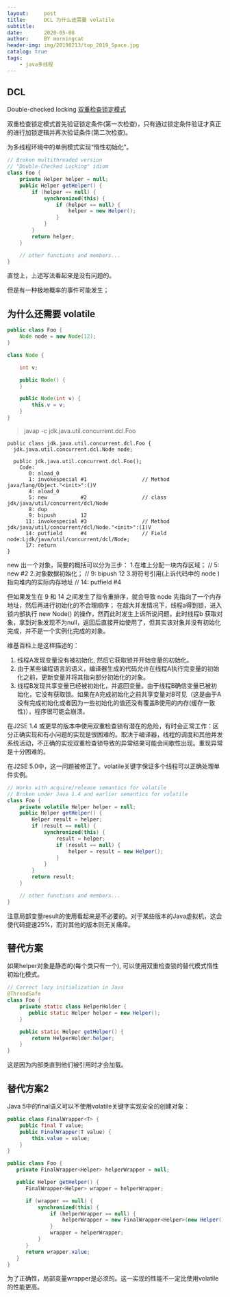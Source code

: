 ```yaml
---
layout:     post
title:      DCL 为什么还需要 volatile
subtitle:   
date:       2020-05-08
author:     BY morningcat
header-img: img/20190213/top_2019_Space.jpg
catalog: true
tags:
    - java多线程
---
```


## DCL

Double-checked locking [双重检查锁定模式](https://zh.wikipedia.org/wiki/%E5%8F%8C%E9%87%8D%E6%A3%80%E6%9F%A5%E9%94%81%E5%AE%9A%E6%A8%A1%E5%BC%8F)

双重检查锁定模式首先验证锁定条件(第一次检查)，只有通过锁定条件验证才真正的进行加锁逻辑并再次验证条件(第二次检查)。

为多线程环境中的单例模式实现“惰性初始化”。


```java
// Broken multithreaded version
// "Double-Checked Locking" idiom
class Foo {
    private Helper helper = null;
    public Helper getHelper() {
        if (helper == null) {
            synchronized(this) {
                if (helper == null) {
                    helper = new Helper();
                }
            }
        }
        return helper;
    }

    // other functions and members...
}
```

直觉上，上述写法看起来是没有问题的。

但是有一种极地概率的事件可能发生；

## 为什么还需要 volatile

```java
public class Foo {
    Node node = new Node(12);
}

class Node {

    int v;

    public Node() {
    }

    public Node(int v) {
        this.v = v;
    }
}
```

> javap -c jdk.java.util.concurrent.dcl.Foo

```
public class jdk.java.util.concurrent.dcl.Foo {
  jdk.java.util.concurrent.dcl.Node node;

  public jdk.java.util.concurrent.dcl.Foo();
    Code:
       0: aload_0
       1: invokespecial #1                  // Method java/lang/Object."<init>":()V
       4: aload_0
       5: new           #2                  // class jdk/java/util/concurrent/dcl/Node
       8: dup
       9: bipush        12
      11: invokespecial #3                  // Method jdk/java/util/concurrent/dcl/Node."<init>":(I)V
      14: putfield      #4                  // Field node:Ljdk/java/util/concurrent/dcl/Node;
      17: return
}
```

new 出一个对象，简要的概括可以分为三步：
1.在堆上分配一块内存区域；                           // 5: new           #2
2.对象数据初始化；                                  // 9: bipush        12
3.将符号引用(上诉代码中的 node )指向堆内的实际内存地址   // 14: putfield      #4

但如果发生在 9 和 14 之间发生了指令重排序，就会导致 node 先指向了一个内存地址，然后再进行初始化的不合理顺序；
在超大并发情况下，线程a得到锁，进入锁内部执行 new Node() 的操作，然而此时发生上诉所说问题，此时线程b 获取对象，拿到对象发现不为null，返回后直接开始使用了，但其实该对象并没有初始化完成，并不是一个实例化完成的对象。

维基百科上是这样描述的：
1. 线程A发现变量没有被初始化, 然后它获取锁并开始变量的初始化。
2. 由于某些编程语言的语义，编译器生成的代码允许在线程A执行完变量的初始化之前，更新变量并将其指向部分初始化的对象。
3. 线程B发现共享变量已经被初始化，并返回变量。由于线程B确信变量已被初始化，它没有获取锁。如果在A完成初始化之前共享变量对B可见（这是由于A没有完成初始化或者因为一些初始化的值还没有覆盖B使用的内存(缓存一致性)），程序很可能会崩溃。

在J2SE 1.4 或更早的版本中使用双重检查锁有潜在的危险，有时会正常工作：区分正确实现和有小问题的实现是很困难的。取决于编译器，线程的调度和其他并发系统活动，不正确的实现双重检查锁导致的异常结果可能会间歇性出现。重现异常是十分困难的。

在J2SE 5.0中，这一问题被修正了。volatile关键字保证多个线程可以正确处理单件实例。

```java
// Works with acquire/release semantics for volatile
// Broken under Java 1.4 and earlier semantics for volatile
class Foo {
    private volatile Helper helper = null;
    public Helper getHelper() {
        Helper result = helper;
        if (result == null) {
            synchronized(this) {
                result = helper;
                if (result == null) {
                    helper = result = new Helper();
                }
            }
        }
        return result;
    }

    // other functions and members...
}
```
注意局部变量result的使用看起来是不必要的。对于某些版本的Java虚拟机，这会使代码提速25%，而对其他的版本则无关痛痒。

## 替代方案

如果helper对象是静态的(每个类只有一个), 可以使用双重检查锁的替代模式惰性初始化模式。

```java
// Correct lazy initialization in Java
@ThreadSafe
class Foo {
    private static class HelperHolder {
       public static Helper helper = new Helper();
    }

    public static Helper getHelper() {
        return HelperHolder.helper;
    }
}
```

这是因为内部类直到他们被引用时才会加载。

## 替代方案2

Java 5中的final语义可以不使用volatile关键字实现安全的创建对象：

```java
public class FinalWrapper<T> {
    public final T value;
    public FinalWrapper(T value) {
        this.value = value;
    }
}

public class Foo {
   private FinalWrapper<Helper> helperWrapper = null;

   public Helper getHelper() {
      FinalWrapper<Helper> wrapper = helperWrapper;

      if (wrapper == null) {
          synchronized(this) {
              if (helperWrapper == null) {
                  helperWrapper = new FinalWrapper<Helper>(new Helper());
              }
              wrapper = helperWrapper;
          }
      }
      return wrapper.value;
   }
}
```

为了正确性，局部变量wrapper是必须的。这一实现的性能不一定比使用volatile的性能更高。



